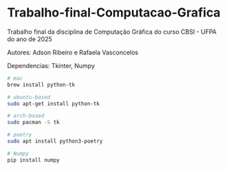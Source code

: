 # Trabalho-final-Computacao-Grafica
Trabalho final da disciplina de Computação Gráfica do curso CBSI - UFPA do ano de 2025

Autores: Adson Ribeiro e Rafaela Vasconcelos

Dependencias: Tkinter, Numpy

```bash
# mac
brew install python-tk

# ubuntu-based
sudo apt-get install python-tk

# arch-based
sudo pacman -S tk

# poetry
sudo apt install python3-poetry

# Numpy
pip install numpy

```
